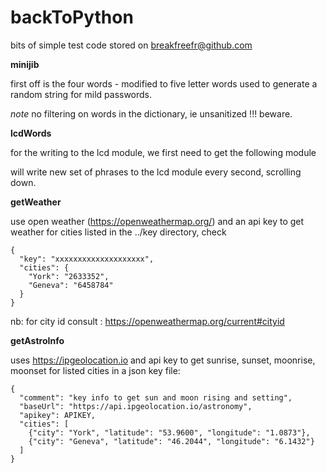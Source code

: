 # backToPython
bits of simple test code stored on breakfreefr@github.com

**minijib**

first off is the four words - modified to five letter words used to generate a random string for mild passwords.

*note* no filtering on words in the dictionary, ie unsanitized !!! beware.

**lcdWords**

for the writing to the lcd module, we first need to get the following module

<script src="https://gist.github.com/vay3t/8b0577acfdb27a78101ed16dd78ecba1.js"></script>

will write new set of phrases to the lcd module every second, scrolling down.

**getWeather**

use open weather (https://openweathermap.org/) and an api key to get weather for cities listed in the ../key directory, check 

```
{
  "key": "xxxxxxxxxxxxxxxxxxxx",
  "cities": {
    "York": "2633352",
    "Geneva": "6458784"
  }
}
```

nb: for city id consult : https://openweathermap.org/current#cityid

**getAstroInfo**

uses https://ipgeolocation.io and api key to get sunrise, sunset, moonrise, moonset for listed cities in a json key file:

```
{
  "comment": "key info to get sun and moon rising and setting",
  "baseUrl": "https://api.ipgeolocation.io/astronomy",
  "apikey": APIKEY,
  "cities": [
    {"city": "York", "latitude": "53.9600", "longitude": "1.0873"},
    {"city": "Geneva", "latitude": "46.2044", "longitude": "6.1432"}
  ]
}
```
